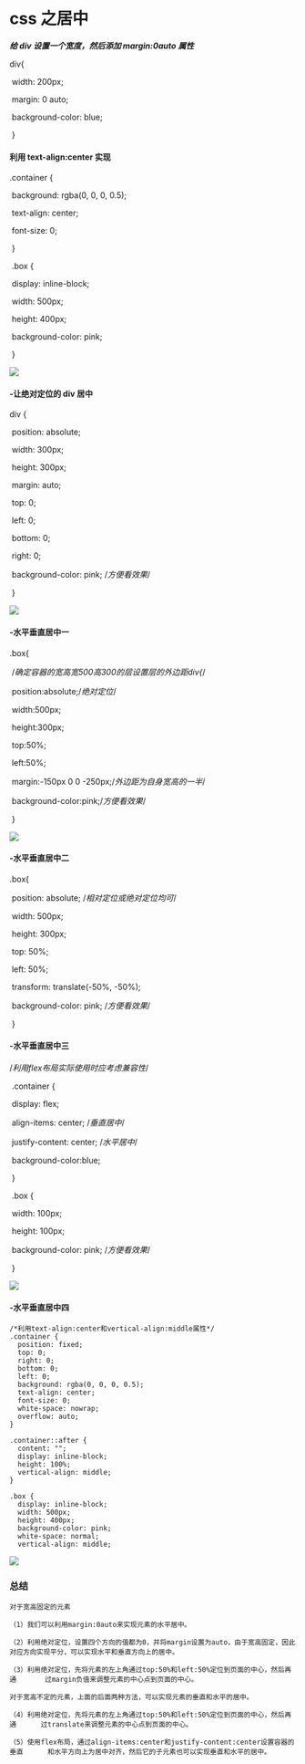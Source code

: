 # css 之居中

***给 div 设置一个宽度，然后添加 margin:0auto 属性***

 div{

​      width: 200px;

​      margin: 0 auto;

​      background-color: blue;

​    }

#### 利用 text-align:center 实现

.container {

​      background: rgba(0, 0, 0, 0.5);

​      text-align: center;

​      font-size: 0;

​    }

​    .box {

​      display: inline-block;

​      width: 500px;

​      height: 400px;

​      background-color: pink;

​    }

![](F:\lesson_shuidi\css\盒子居中的五种方法\2.png)



#### -让绝对定位的 div 居中

 div {

​      position: absolute;

​      width: 300px;

​      height: 300px;

​      margin: auto;

​      top: 0;

​      left: 0;

​      bottom: 0;

​      right: 0;

​      background-color: pink; /*方便看效果*/

​    }

![](F:\lesson_shuidi\css\盒子居中的五种方法\.png)

 

#### -水平垂直居中一

.box{

​      /*确定容器的宽高宽500高300的层设置层的外边距div{*/

​      position:absolute;/*绝对定位*/

​      width:500px;

​      height:300px;

​      top:50%;

​      left:50%;

​      margin:-150px 0 0 -250px;/*外边距为自身宽高的一半*/

​      background-color:pink;/*方便看效果*/      

​    }

![](F:\lesson_shuidi\css\盒子居中的五种方法\3.png)

#### -水平垂直居中二

.box{

​      position: absolute; /*相对定位或绝对定位均可*/

​      width: 500px;

​      height: 300px;

​      top: 50%;

​      left: 50%;

​      transform: translate(-50%, -50%);

​      background-color: pink; /*方便看效果*/

​    }

#### -水平垂直居中三

/*利用flex布局实际使用时应考虑兼容性*/

​      .container {

​      display: flex;

​      align-items: center; /*垂直居中*/

​      justify-content: center; /*水平居中*/

​      background-color:blue;

​      }

​      .box {

​      width: 100px;

​      height: 100px;

​      background-color: pink; /*方便看效果*/

​      }

![](F:\lesson_shuidi\css\盒子居中的五种方法\4.png)

#### -水平垂直居中四

```
/*利用text-align:center和vertical-align:middle属性*/
.container {
  position: fixed;
  top: 0;
  right: 0;
  bottom: 0;
  left: 0;
  background: rgba(0, 0, 0, 0.5);
  text-align: center;
  font-size: 0;
  white-space: nowrap;
  overflow: auto;
}

.container::after {
  content: "";
  display: inline-block;
  height: 100%;
  vertical-align: middle;
}

.box {
  display: inline-block;
  width: 500px;
  height: 400px;
  background-color: pink;
  white-space: normal;
  vertical-align: middle;
```

![](F:\lesson_shuidi\css\盒子居中的五种方法\5.png)



### 总结

```
对于宽高固定的元素

（1）我们可以利用margin:0auto来实现元素的水平居中。

（2）利用绝对定位，设置四个方向的值都为0，并将margin设置为auto，由于宽高固定，因此      对应方向实现平分，可以实现水平和垂直方向上的居中。

（3）利用绝对定位，先将元素的左上角通过top:50%和left:50%定位到页面的中心，然后再通       过margin负值来调整元素的中心点到页面的中心。
```

```
对于宽高不定的元素，上面的后面两种方法，可以实现元素的垂直和水平的居中。

（4）利用绝对定位，先将元素的左上角通过top:50%和left:50%定位到页面的中心，然后再通      过translate来调整元素的中心点到页面的中心。

（5）使用flex布局，通过align-items:center和justify-content:center设置容器的垂直      和水平方向上为居中对齐，然后它的子元素也可以实现垂直和水平的居中。

```

